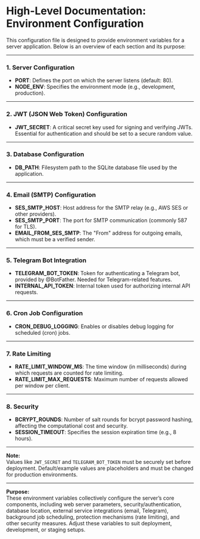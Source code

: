# High-Level Documentation: Environment Configuration

This configuration file is designed to provide environment variables for a server application. Below is an overview of each section and its purpose:

---

### 1. Server Configuration

- **PORT**: Defines the port on which the server listens (default: 80).
- **NODE_ENV**: Specifies the environment mode (e.g., development, production).

---

### 2. JWT (JSON Web Token) Configuration

- **JWT_SECRET**: A critical secret key used for signing and verifying JWTs. Essential for authentication and should be set to a secure random value.

---

### 3. Database Configuration

- **DB_PATH**: Filesystem path to the SQLite database file used by the application.

---

### 4. Email (SMTP) Configuration

- **SES_SMTP_HOST**: Host address for the SMTP relay (e.g., AWS SES or other providers).
- **SES_SMTP_PORT**: The port for SMTP communication (commonly 587 for TLS).
- **EMAIL_FROM_SES_SMTP**: The "From" address for outgoing emails, which must be a verified sender.

---

### 5. Telegram Bot Integration

- **TELEGRAM_BOT_TOKEN**: Token for authenticating a Telegram bot, provided by @BotFather. Needed for Telegram-related features.
- **INTERNAL_API_TOKEN**: Internal token used for authorizing internal API requests.

---

### 6. Cron Job Configuration

- **CRON_DEBUG_LOGGING**: Enables or disables debug logging for scheduled (cron) jobs.

---

### 7. Rate Limiting

- **RATE_LIMIT_WINDOW_MS**: The time window (in milliseconds) during which requests are counted for rate limiting.
- **RATE_LIMIT_MAX_REQUESTS**: Maximum number of requests allowed per window per client.

---

### 8. Security

- **BCRYPT_ROUNDS**: Number of salt rounds for bcrypt password hashing, affecting the computational cost and security.
- **SESSION_TIMEOUT**: Specifies the session expiration time (e.g., 8 hours).

---

**Note:**  
Values like `JWT_SECRET` and `TELEGRAM_BOT_TOKEN` must be securely set before deployment. Default/example values are placeholders and must be changed for production environments.

---

**Purpose:**  
These environment variables collectively configure the server’s core components, including web server parameters, security/authentication, database location, external service integrations (email, Telegram), background job scheduling, protection mechanisms (rate limiting), and other security measures. Adjust these variables to suit deployment, development, or staging setups.